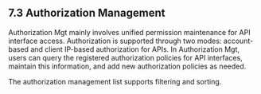 ## 7.3 Authorization Management

Authorization Mgt mainly involves unified permission maintenance for API interface access. Authorization is supported through two modes: account-based and client IP-based authorization for APIs. In Authorization Mgt, users can query the registered authorization policies for API interfaces, maintain this information, and add new authorization policies as needed.

The authorization management list supports filtering and sorting.
